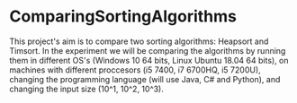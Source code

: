 # ComparingSortingAlgorithms
This project's aim is to compare two sorting algorithms: Heapsort and Timsort. In the experiment we will be comparing the algorithms by running them in different OS's (Windows 10 64 bits, Linux Ubuntu 18.04 64 bits), on machines with different proccesors (i5 7400, i7 6700HQ, i5 7200U), changing the programming language (will use Java, C# and Python), and changing the input size (10^1, 10^2, 10^3).
